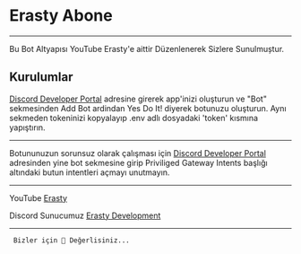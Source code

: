 # Erasty Abone



--------------------------------------


Bu Bot Altyapısı YouTube Erasty'e aittir Düzenlenerek Sizlere Sunulmuștur.


## Kurulumlar

[Discord Developer Portal](https://discord.com/developers/applications/) adresine girerek app'inizi oluşturun ve "Bot" sekmesinden Add Bot ardindan Yes Do It! diyerek botunuzu oluşturun. Aynı sekmeden tokeninizi kopyalayıp .env adlı dosyadaki 'token' kısmına yapıştırın.

---
Botununuzun sorunsuz olarak çalışması için [Discord Developer Portal](https://discord.com/developers/applications/) adresinden yine bot sekmesine girip Priviliged Gateway Intents başlığı altındaki butun intentleri açmayı unutmayın.

---
YouTube [Erasty](https://www.youtube.com/channel/UC-nU4WHUTfr3KJJmxD_2Twg/?sub_confirmation=1)

Discord Sunucumuz [Erasty Development](https://discord.gg/PqDVN6D47c)

--------------------------------------


      
     Bizler için 💎 Değerlisiniz...
